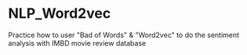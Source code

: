 # NLP_Word2vec
Practice how to user "Bad of Words" &amp; "Word2vec" to do the sentiment analysis with IMBD movie review database
